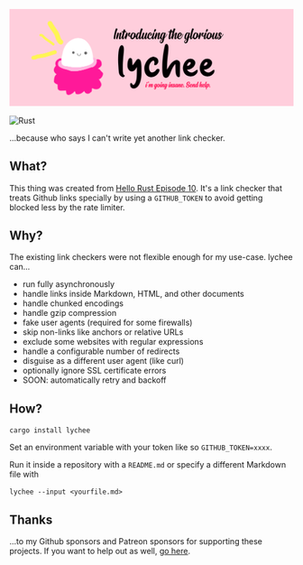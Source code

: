 ![lychee](assets/banner.png)

![Rust](https://github.com/hello-rust/lychee/workflows/Rust/badge.svg)

...because who says I can't write yet another link checker.

## What?

This thing was created from [Hello Rust Episode
10](https://hello-rust.show/10/). It's a link checker that treats Github links
specially by using a `GITHUB_TOKEN` to avoid getting blocked less by the rate limiter.

## Why?

The existing link checkers were not flexible enough for my use-case.
lychee can...

- run fully asynchronously
- handle links inside Markdown, HTML, and other documents
- handle chunked encodings
- handle gzip compression
- fake user agents (required for some firewalls)
- skip non-links like anchors or relative URLs
- exclude some websites with regular expressions
- handle a configurable number of redirects
- disguise as a different user agent (like curl)
- optionally ignore SSL certificate errors
- SOON: automatically retry and backoff

## How?

```
cargo install lychee
```

Set an environment variable with your token like so `GITHUB_TOKEN=xxxx`.

Run it inside a repository with a `README.md` or specify a different Markdown
file with

```
lychee --input <yourfile.md>
```

## Thanks

...to my Github sponsors and Patreon sponsors for supporting these projects. If
you want to help out as well, [go here](https://github.com/sponsors/mre/).
